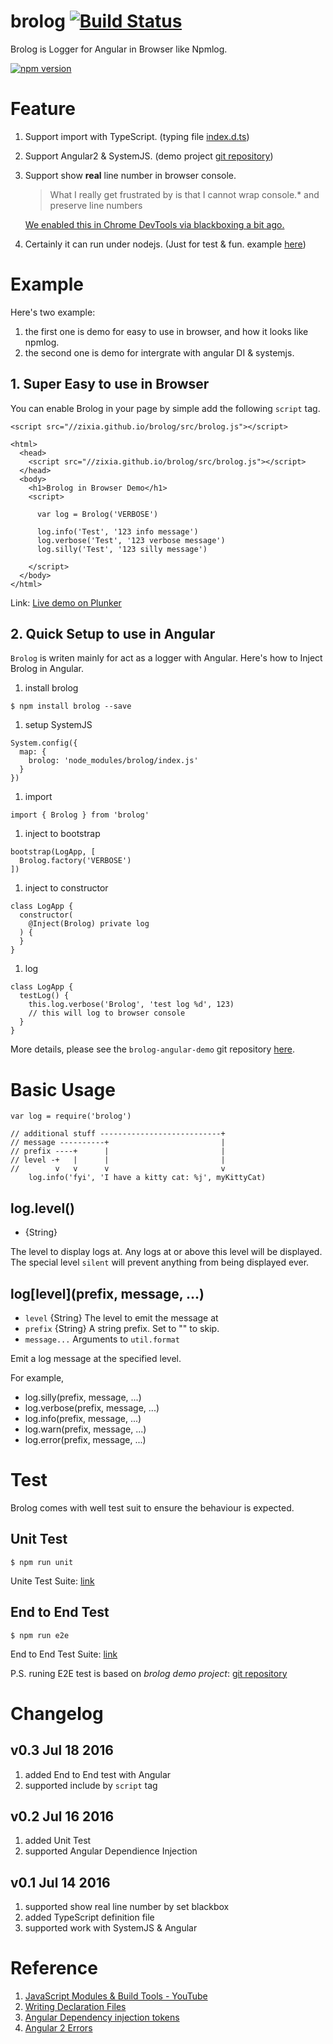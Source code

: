 # brolog  [![Build Status](https://travis-ci.org/zixia/brolog.svg?branch=master)](https://travis-ci.org/zixia/brolog)

Brolog is Logger for Angular in Browser like Npmlog.

[![npm version](https://badge.fury.io/js/brolog.svg)](https://badge.fury.io/js/brolog)

# Feature

1. Support import with TypeScript. (typing file [index.d.ts](https://github.com/zixia/brolog/blob/master/index.d.ts))
1. Support Angular2 & SystemJS. (demo project [git repository](https://github.com/zixia/brolog-angular-demo))
1. Support show **real** line number in browser console.
    > What I really get frustrated by is that I cannot wrap console.* and preserve line numbers

    [We enabled this in Chrome DevTools via blackboxing a bit ago.](https://gist.github.com/paulirish/c307a5a585ddbcc17242)
1. Certainly it can run under nodejs. (Just for test & fun. example [here](https://github.com/zixia/brolog/blob/master/example/npm-like-logger.js))

# Example

Here's two example: 

1. the first one is demo for easy to use in browser, and how it looks like npmlog.
1. the second one is demo for intergrate with angular DI & systemjs.

## 1. Super Easy to use in Browser

You can enable Brolog in your page by simple add the following `script` tag.

```
<script src="//zixia.github.io/brolog/src/brolog.js"></script>
```

```
<html>
  <head>
    <script src="//zixia.github.io/brolog/src/brolog.js"></script>
  </head>
  <body>
    <h1>Brolog in Browser Demo</h1>
    <script>

      var log = Brolog('VERBOSE')

      log.info('Test', '123 info message')
      log.verbose('Test', '123 verbose message')
      log.silly('Test', '123 silly message')

    </script>
  </body>
</html>
```

Link: [Live demo on Plunker](http://embed.plnkr.co/tvO9MHscHuOM5XvZRIU6/)

## 2. Quick Setup to use in Angular

`Brolog` is writen mainly for act as a logger with Angular. Here's how to Inject Brolog in Angular.

1. install brolog  
  ```
  $ npm install brolog --save
  ```
  
1. setup SystemJS  
  ```
  System.config({
    map: {
      brolog: 'node_modules/brolog/index.js'
    }
  })
  ```
  
1. import  
  ```
  import { Brolog } from 'brolog'
  ```
    
1. inject to bootstrap  
  ```
  bootstrap(LogApp, [
    Brolog.factory('VERBOSE')
  ])
  ```
  
1. inject to constructor  
  ```
  class LogApp {
    constructor(
      @Inject(Brolog) private log
    ) {
    }
  }
  ```
  
1. log  
  ```
  class LogApp {
    testLog() {
      this.log.verbose('Brolog', 'test log %d', 123)
      // this will log to browser console
    }
  }
  ```

More details, please see the `brolog-angular-demo` git repository [here](https://github.com/zixia/brolog-angular-demo).

# Basic Usage

```
var log = require('brolog')

// additional stuff ---------------------------+
// message ----------+                         |
// prefix ----+      |                         |
// level -+   |      |                         |
//        v   v      v                         v
    log.info('fyi', 'I have a kitty cat: %j', myKittyCat)
```

## log.level()

* {String}

The level to display logs at.  Any logs at or above this level will be
displayed.  The special level `silent` will prevent anything from being
displayed ever.

## log\[level](prefix, message, ...)

* `level` {String} The level to emit the message at
* `prefix` {String} A string prefix.  Set to "" to skip.
* `message...` Arguments to `util.format`

Emit a log message at the specified level.

For example,

* log.silly(prefix, message, ...)
* log.verbose(prefix, message, ...)
* log.info(prefix, message, ...)
* log.warn(prefix, message, ...)
* log.error(prefix, message, ...)

# Test

Brolog comes with well test suit to ensure the behaviour is expected.

## Unit Test

```
$ npm run unit
```

Unite Test Suite: [link](https://github.com/zixia/brolog/tree/master/test/unit)

## End to End Test

```
$ npm run e2e
```

End to End Test Suite: [link](https://github.com/zixia/brolog/tree/master/test/e2e)

P.S. runing E2E test is based on *brolog demo project*: [git repository](https://github.com/zixia/brolog-angular-demo)

# Changelog

## v0.3 Jul 18 2016

1. added End to End test with Angular
1. supported include by `script` tag

## v0.2 Jul 16 2016

1. added Unit Test
1. supported Angular Dependience Injection

## v0.1 Jul 14 2016

1. supported show real line number by set blackbox
1. added TypeScript definition file
1. supported work with SystemJS & Angular


# Reference

1. [JavaScript Modules & Build Tools - YouTube](https://www.youtube.com/watch?v=U4ja6HeBm6s)
2. [Writing Declaration Files](https://www.typescriptlang.org/docs/handbook/writing-declaration-files.html)
3. [Angular Dependency injection tokens](https://angular.io/docs/ts/latest/guide/dependency-injection.html#!#token)
4. [Angular 2 Errors](https://daveceddia.com/angular-2-errors/)
